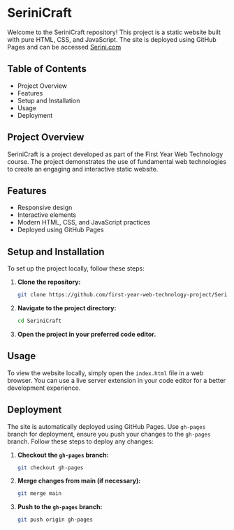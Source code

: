 # SeriniCraft

Welcome to the SeriniCraft repository! This project is a static website built with pure HTML, CSS, and JavaScript. 
The site is deployed using GitHub Pages and can be accessed [Serini.com](https://first-year-web-technology-project.github.io/SeriniCraft/)

## Table of Contents

- Project Overview
- Features
- Setup and Installation
- Usage
- Deployment

## Project Overview

SeriniCraft is a project developed as part of the First Year Web Technology course. The project demonstrates the use of fundamental web technologies to create an engaging and interactive static website.

## Features

- Responsive design
- Interactive elements
- Modern HTML, CSS, and JavaScript practices
- Deployed using GitHub Pages

## Setup and Installation

To set up the project locally, follow these steps:

1. **Clone the repository:**
   ```bash
   git clone https://github.com/first-year-web-technology-project/SeriniCraft.git
   ```

2. **Navigate to the project directory:**
   ```bash
   cd SeriniCraft
   ```

3. **Open the project in your preferred code editor.**

## Usage

To view the website locally, simply open the `index.html` file in a web browser. You can use a live server extension in your code editor for a better development experience.

## Deployment

The site is automatically deployed using GitHub Pages. Use `gh-pages` branch for deployment, ensure you push your changes to the `gh-pages` branch. Follow these steps to deploy any changes:

1. **Checkout the `gh-pages` branch:**
   ```bash
   git checkout gh-pages
   ```

2. **Merge changes from main (if necessary):**
   ```bash
   git merge main
   ```

3. **Push to the `gh-pages` branch:**
   ```bash
   git push origin gh-pages
   ```
